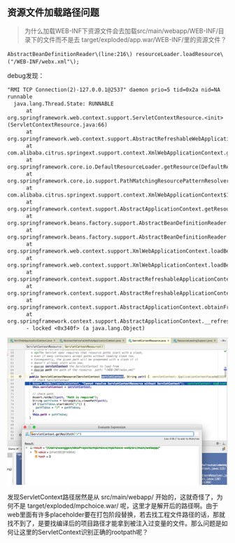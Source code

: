 ## 资源文件加载路径问题

> 为什么加载WEB-INF下资源文件会去加载src/main/webapp/WEB-INF/目录下的文件而不是去 target/exploded/app.war/WEB-INF/里的资源文件？

`AbstractBeanDefinitionReader\(line:216\) resourceLoader.loadResource\("/WEB-INF/webx.xml"\);`

debug发现：

```
"RMI TCP Connection(2)-127.0.0.1@2537" daemon prio=5 tid=0x2a nid=NA runnable
  java.lang.Thread.State: RUNNABLE
      at org.springframework.web.context.support.ServletContextResource.<init>(ServletContextResource.java:66)
      at org.springframework.web.context.support.AbstractRefreshableWebApplicationContext.getResourceByPath(AbstractRefreshableWebApplicationContext.java:174)
      at com.alibaba.citrus.springext.support.context.XmlWebApplicationContext.getResourceByPath(XmlWebApplicationContext.java:115)
      at org.springframework.core.io.DefaultResourceLoader.getResource(DefaultResourceLoader.java:92)
      at org.springframework.core.io.support.PathMatchingResourcePatternResolver.getResources(PathMatchingResourcePatternResolver.java:291)
      at com.alibaba.citrus.springext.support.context.XmlWebApplicationContext$1.getResources(XmlWebApplicationContext.java:138)
      at org.springframework.context.support.AbstractApplicationContext.getResources(AbstractApplicationContext.java:1269)
      at org.springframework.beans.factory.support.AbstractBeanDefinitionReader.loadBeanDefinitions(AbstractBeanDefinitionReader.java:216)
      at org.springframework.beans.factory.support.AbstractBeanDefinitionReader.loadBeanDefinitions(AbstractBeanDefinitionReader.java:188)
      at org.springframework.web.context.support.XmlWebApplicationContext.loadBeanDefinitions(XmlWebApplicationContext.java:125)
      at org.springframework.web.context.support.XmlWebApplicationContext.loadBeanDefinitions(XmlWebApplicationContext.java:94)
      at org.springframework.context.support.AbstractRefreshableApplicationContext.__refreshBeanFactory(AbstractRefreshableApplicationContext.java:129)
      at org.springframework.context.support.AbstractRefreshableApplicationContext.refreshBeanFactory(AbstractRefreshableApplicationContext.java:-1)
      at org.springframework.context.support.AbstractApplicationContext.obtainFreshBeanFactory(AbstractApplicationContext.java:609)
      at org.springframework.context.support.AbstractApplicationContext.__refresh(AbstractApplicationContext.java:510)
      - locked <0x340f> (a java.lang.Object)
```

![](/assets/spring/servlet-context.png)

发现ServletContext路径居然是从 src/main/webapp/ 开始的，这就奇怪了，为何不是 target/exploded/mpchoice.war/ 呢，这里才是解开后的路径啊。由于web里面有许多placeholder要在打包阶段替换，若去找工程文件路径的话，那就找不到了，是要找编译后的项目路径才能拿到被注入过变量的文件。那么问题是如何让这里的ServletContext识别正确的rootpath呢？

